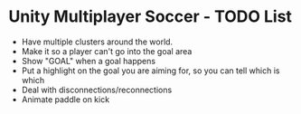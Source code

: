# Unity Multiplayer Soccer - TODO List

- Have multiple clusters around the world.
- Make it so a player can't go into the goal area
- Show "GOAL" when a goal happens
- Put a highlight on the goal you are aiming for, so you can tell which is which
- Deal with disconnections/reconnections
- Animate paddle on kick